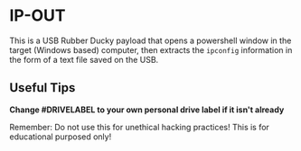 # IP-OUT
This is a USB Rubber Ducky payload that opens a powershell window in the target (Windows based) computer, then extracts the `ipconfig` information in the form of a text file saved on the USB.





## Useful Tips

**Change #DRIVELABEL to your own personal drive label if it isn't already**

Remember: Do not use this for unethical hacking practices! This is for educational purposed only!
